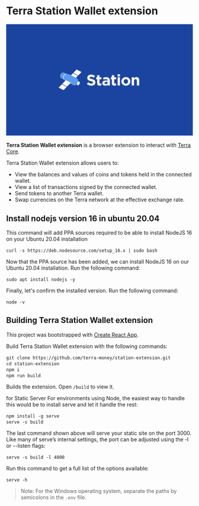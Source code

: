 # Terra Station Wallet extension

![Banner](Banner.png)

**Terra Station Wallet extension** is a browser extension to interact with [Terra Core](https://github.com/terra-money/core).

Terra Station Wallet extension allows users to:

- View the balances and values of coins and tokens held in the connected wallet.
- View a list of transactions signed by the connected wallet.
- Send tokens to another Terra wallet.
- Swap currencies on the Terra network at the effective exchange rate.

## Install nodejs version 16 in ubuntu 20.04

This command will add PPA sources required to be able to install NodeJS 16 on your Ubuntu 20.04 installation
```
curl -s https://deb.nodesource.com/setup_16.x | sudo bash
```
Now that the PPA source has been added, we can install NodeJS 16 on our Ubuntu 20.04 installation. Run the following command:
```
sudo apt install nodejs -y
```
Finally, let's confirm the installed version. Run the following command:
```
node -v
```


## Building Terra Station Wallet extension

This project was bootstrapped with [Create React App](https://create-react-app.dev/).

Build Terra Station Wallet extension with the following commands:

```
git clone https://github.com/terra-money/station-extension.git
cd station-extension
npm i
npm run build
```

Builds the extension.
Open `/build` to view it.

for Static Server
For environments using Node, the easiest way to handle this would be to install serve and let it handle the rest:
```
npm install -g serve
serve -s build
```
The last command shown above will serve your static site on the port 3000. Like many of serve’s internal settings, the port can be adjusted using the -l or --listen flags:
```
serve -s build -l 4000
```
Run this command to get a full list of the options available:
```
serve -h
```


> Note: For the Windows operating system, separate the paths by semicolons in the `.env` file.
